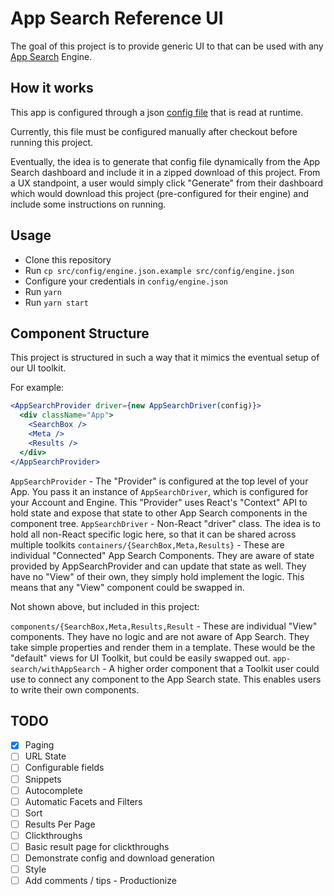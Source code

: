 # App Search Reference UI

The goal of this project is to provide generic UI to that can be used with
any [App Search](https://www.elastic.co/cloud/app-search-service) Engine.

## How it works

This app is configured through a json [config file](src/config/engine.json) that
is read at runtime.

Currently, this file must be configured manually after checkout before running
this project.

Eventually, the idea is to generate that config file dynamically from the
App Search dashboard and include it in a zipped download of this project. From
a UX standpoint, a user would simply click "Generate" from their
dashboard which would download this project (pre-configured for their engine)
and include some instructions on running.

## Usage

- Clone this repository
- Run `cp src/config/engine.json.example src/config/engine.json`
- Configure your credentials in `config/engine.json`
- Run `yarn`
- Run `yarn start`

## Component Structure

This project is structured in such a way that it mimics the eventual setup
of our UI toolkit.

For example:

```jsx
<AppSearchProvider driver={new AppSearchDriver(config)}>
  <div className="App">
    <SearchBox />
    <Meta />
    <Results />
  </div>
</AppSearchProvider>
```

`AppSearchProvider` - The "Provider" is configured at the top level of your App.
You pass it an instance of `AppSearchDriver`, which is configured for your
Account and Engine. This "Provider" uses React's "Context" API to hold state
and expose that state to other App Search components in the component tree.
`AppSearchDriver` - Non-React "driver" class. The idea is to hold all non-React
specific logic here, so that it can be shared across multiple toolkits
`containers/{SearchBox,Meta,Results}` - These are individual "Connected" App
Search Components. They are aware of state provided by AppSearchProvider and can
update that state as well. They have no "View" of their own, they simply hold
implement the logic. This means that any "View" component could be swapped in.

Not shown above, but included in this project:

`components/{SearchBox,Meta,Results,Result` - These are individual "View"
components. They have no logic and are not aware of App Search. They take
simple properties and render them in a template. These would be the "default"
views for UI Toolkit, but could be easily swapped out.
`app-search/withAppSearch` - A higher order component that a Toolkit user could
use to connect any component to the App Search state. This enables users to
write their own components.

## TODO

- [x] Paging
- [ ] URL State
- [ ] Configurable fields
- [ ] Snippets
- [ ] Autocomplete
- [ ] Automatic Facets and Filters
- [ ] Sort
- [ ] Results Per Page
- [ ] Clickthroughs
- [ ] Basic result page for clickthroughs
- [ ] Demonstrate config and download generation
- [ ] Style
- [ ] Add comments / tips - Productionize
